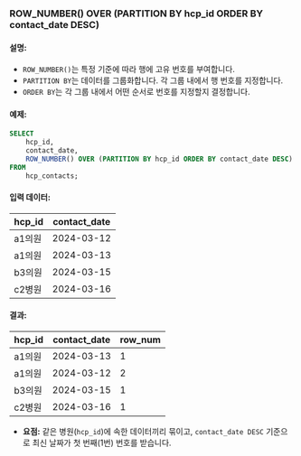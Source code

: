 ### **ROW_NUMBER() OVER (PARTITION BY hcp_id ORDER BY contact_date DESC)**

#### 설명:
- `ROW_NUMBER()`는 특정 기준에 따라 행에 고유 번호를 부여합니다.
- `PARTITION BY`는 데이터를 그룹화합니다. 각 그룹 내에서 행 번호를 지정합니다.
- `ORDER BY`는 각 그룹 내에서 어떤 순서로 번호를 지정할지 결정합니다.

#### 예제:
```sql
SELECT 
    hcp_id,
    contact_date,
    ROW_NUMBER() OVER (PARTITION BY hcp_id ORDER BY contact_date DESC) AS row_num
FROM 
    hcp_contacts;
```

#### 입력 데이터:
| hcp_id | contact_date |
|--------|--------------|
| a1의원 | 2024-03-12   |
| a1의원 | 2024-03-13   |
| b3의원 | 2024-03-15   |
| c2병원 | 2024-03-16   |

#### 결과:
| hcp_id | contact_date | row_num |
|--------|--------------|---------|
| a1의원 | 2024-03-13   | 1       |
| a1의원 | 2024-03-12   | 2       |
| b3의원 | 2024-03-15   | 1       |
| c2병원 | 2024-03-16   | 1       |

- **요점:** 같은 병원(`hcp_id`)에 속한 데이터끼리 묶이고, `contact_date DESC` 기준으로 최신 날짜가 첫 번째(1번) 번호를 받습니다.